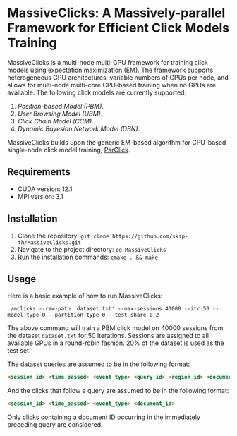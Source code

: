 # MassiveClicks: A Massively-parallel Framework for Efficient Click Models Training

MassiveClicks is a multi-node multi-GPU framework for training click models
using expectation maximization (EM). The framework supports heterogeneous GPU
architectures, variable numbers of GPUs per node, and allows for multi-node
multi-core CPU-based training when no GPUs are available. The following click
models are currently supported:

1. *Position-based Model (PBM)*.
2. *User Browsing Model (UBM)*.
3. *Click Chain Model (CCM)*.
4. *Dynamic Bayesian Network Model (DBN)*.

MassiveClicks builds upon the generic EM-based algorithm for CPU-based
single-node click model training, [ParClick](https://github.com/uva-sne/ParClick).

## Requirements

* CUDA version: 12.1
* MPI version: 3.1

## Installation

1. Clone the repository: `git clone https://github.com/skip-th/MassiveClicks.git`
2. Navigate to the project directory: `cd MassiveClicks`
3. Run the installation commands: `cmake . && make`

## Usage

Here is a basic example of how to run MassiveClicks:

`./mclicks --raw-path 'dataset.txt' --max-sessions 40000 --itr 50 --model-type 0 --partition-type 0 --test-share 0.2`

The above command will train a PBM click model on 40000 sessions from the
dataset `dataset.txt` for 50 iterations. Sessions are assigned to all available
GPUs in a round-robin fashion. 20% of the dataset is used as the test set.

The dataset queries are assumed to be in the following format:

```markdown
<session_id> <time_passed> <event_type> <query_id> <region_id> <document_id_0> ... <document_id_9>
```

And the clicks that follow a query are assumed to be in the following format:

```markdown
<session_id> <time_passed> <event_type> <document_id>
```

Only clicks containing a document ID occurring in the immediately preceding
query are considered.
